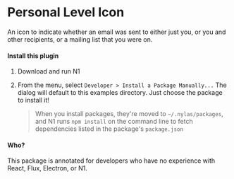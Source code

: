 # Personal Level Icon

An icon to indicate whether an email was sent to either just you, or you and other recipients, or a mailing list that you were on.

#### Install this plugin

1. Download and run N1

2. From the menu, select `Developer > Install a Package Manually...`
   The dialog will default to this examples directory. Just choose the
   package to install it!

   > When you install packages, they're moved to `~/.nylas/packages`,
   > and N1 runs `npm install` on the command line to fetch dependencies
   > listed in the package's `package.json`

#### Who?

This package is annotated for developers who have no experience with React, Flux, Electron, or N1.
